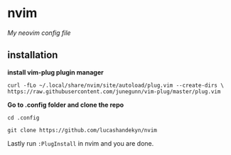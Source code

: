 # nvim
_My neovim config file_

## installation  

**install vim-plug plugin manager**

```
curl -fLo ~/.local/share/nvim/site/autoload/plug.vim --create-dirs \
https://raw.githubusercontent.com/junegunn/vim-plug/master/plug.vim
```

**Go to .config folder and clone the repo**

```
cd .config
```

```
git clone https://github.com/lucashandekyn/nvim
```

Lastly run ``:PlugInstall`` in nvim and you are done.
